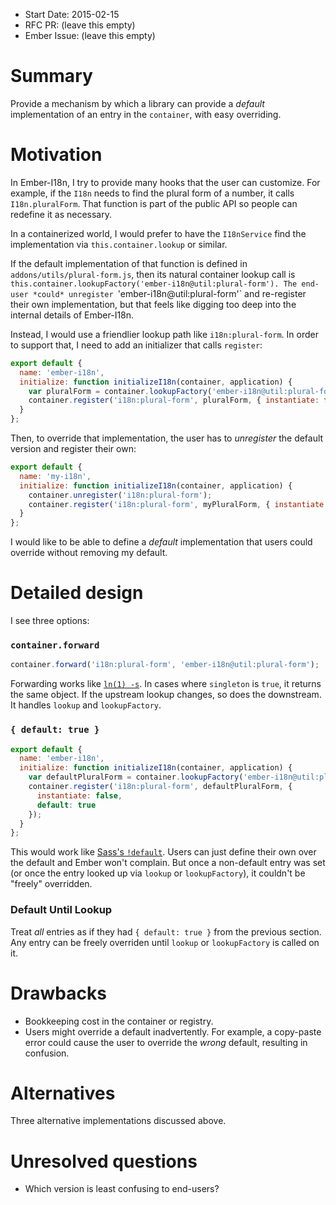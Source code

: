 - Start Date: 2015-02-15
- RFC PR: (leave this empty)
- Ember Issue: (leave this empty)

# Summary

Provide a mechanism by which a library can provide a *default* implementation
of an entry in the `container`, with easy overriding.

# Motivation

In Ember-I18n, I try to provide many hooks that the user can customize. For
example, if the `I18n` needs to find the plural form of a number, it calls
`I18n.pluralForm`. That function is part of the public API so people can
redefine it as necessary.

In a containerized world, I would prefer to have the `I18nService` find the
implementation via `this.container.lookup` or similar.

If the default implementation of that function is defined in
`addons/utils/plural-form.js`, then its natural container lookup call is
`this.container.lookupFactory('ember-i18n@util:plural-form'). The end-user
*could* unregister `'ember-i18n@util:plural-form'` and re-register
their own implementation, but that feels like digging too deep into the
internal details of Ember-I18n.

Instead, I would use a friendlier lookup path like `i18n:plural-form`. In order
to support that, I need to add an initializer that calls `register`:

```js
export default {
  name: 'ember-i18n',
  initialize: function initializeI18n(container, application) {
    var pluralForm = container.lookupFactory('ember-i18n@util:plural-form');
    container.register('i18n:plural-form', pluralForm, { instantiate: false });
  }
};
```

Then, to override that implementation, the user has to *unregister* the
default version and register their own:

```js
export default {
  name: 'my-i18n',
  initialize: function initializeI18n(container, application) {
    container.unregister('i18n:plural-form');
    container.register('i18n:plural-form', myPluralForm, { instantiate: false });
  }
};
```

I would like to be able to define a *default* implementation that users could
override without removing my default.

# Detailed design

I see three options:

### `container.forward`

```js
container.forward('i18n:plural-form', 'ember-i18n@util:plural-form');
```

Forwarding works like [`ln(1) -s`](http://linux.die.net/man/1/ln). In cases
where `singleton` is `true`, it returns the same object. If the upstream
lookup changes, so does the downstream. It handles `lookup` and `lookupFactory`.

### `{ default: true }`

```js
export default {
  name: 'ember-i18n',
  initialize: function initializeI18n(container, application) {
    var defaultPluralForm = container.lookupFactory('ember-i18n@util:plural-form');
    container.register('i18n:plural-form', defaultPluralForm, {
      instantiate: false,
      default: true
    });
  }
};
```

This would work like [Sass's `!default`](http://sass-lang.com/documentation/file.SASS_REFERENCE.html#variable_defaults_). Users can just define their own over the default
and Ember won't complain. But once a non-default entry was set (or once the entry
looked up via `lookup` or `lookupFactory`), it couldn't be "freely" overridden.

### Default Until Lookup

Treat *all* entries as if they had `{ default: true }` from the previous section.
Any entry can be freely overriden until `lookup` or `lookupFactory` is called on
it.

# Drawbacks

 * Bookkeeping cost in the container or registry.
 * Users might override a default inadvertently. For example, a copy-paste error
   could cause the user to override the *wrong* default, resulting in confusion.

# Alternatives

Three alternative implementations discussed above.

# Unresolved questions

 * Which version is least confusing to end-users?
